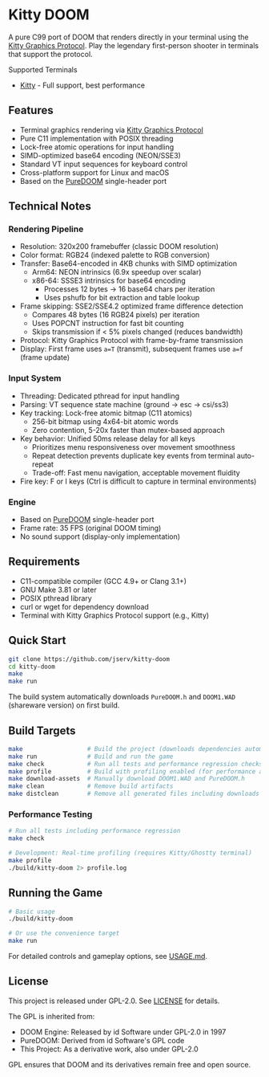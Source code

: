 # Kitty DOOM

A pure C99 port of DOOM that renders directly in your terminal using the [Kitty Graphics Protocol](https://sw.kovidgoyal.net/kitty/graphics-protocol/).
Play the legendary first-person shooter in terminals that support the protocol.

Supported Terminals
- [Kitty](https://sw.kovidgoyal.net/kitty/) - Full support, best performance

## Features

- Terminal graphics rendering via [Kitty Graphics Protocol](https://sw.kovidgoyal.net/kitty/graphics-protocol/)
- Pure C11 implementation with POSIX threading
- Lock-free atomic operations for input handling
- SIMD-optimized base64 encoding (NEON/SSE3)
- Standard VT input sequences for keyboard control
- Cross-platform support for Linux and macOS
- Based on the [PureDOOM](https://github.com/Daivuk/PureDOOM) single-header port

## Technical Notes

### Rendering Pipeline
- Resolution: 320x200 framebuffer (classic DOOM resolution)
- Color format: RGB24 (indexed palette to RGB conversion)
- Transfer: Base64-encoded in 4KB chunks with SIMD optimization
  * Arm64: NEON intrinsics (6.9x speedup over scalar)
  * x86-64: SSSE3 intrinsics for base64 encoding
    - Processes 12 bytes → 16 base64 chars per iteration
    - Uses pshufb for bit extraction and table lookup
- Frame skipping: SSE2/SSE4.2 optimized frame difference detection
  * Compares 48 bytes (16 RGB24 pixels) per iteration
  * Uses POPCNT instruction for fast bit counting
  * Skips transmission if < 5% pixels changed (reduces bandwidth)
- Protocol: Kitty Graphics Protocol with frame-by-frame transmission
- Display: First frame uses `a=T` (transmit), subsequent frames use `a=f` (frame update)

### Input System
- Threading: Dedicated pthread for input handling
- Parsing: VT sequence state machine (ground → esc → csi/ss3)
- Key tracking: Lock-free atomic bitmap (C11 atomics)
  * 256-bit bitmap using 4x64-bit atomic words
  * Zero contention, 5-20x faster than mutex-based approach
- Key behavior: Unified 50ms release delay for all keys
  * Prioritizes menu responsiveness over movement smoothness
  * Repeat detection prevents duplicate key events from terminal auto-repeat
  * Trade-off: Fast menu navigation, acceptable movement fluidity
- Fire key: F or I keys (Ctrl is difficult to capture in terminal environments)

### Engine
- Based on [PureDOOM](https://github.com/Daivuk/PureDOOM) single-header port
- Frame rate: 35 FPS (original DOOM timing)
- No sound support (display-only implementation)

## Requirements

- C11-compatible compiler (GCC 4.9+ or Clang 3.1+)
- GNU Make 3.81 or later
- POSIX pthread library
- curl or wget for dependency download
- Terminal with Kitty Graphics Protocol support (e.g., Kitty)

## Quick Start

```bash
git clone https://github.com/jserv/kitty-doom
cd kitty-doom
make
make run
```

The build system automatically downloads `PureDOOM.h` and `DOOM1.WAD` (shareware version) on first build.

## Build Targets

```bash
make                  # Build the project (downloads dependencies automatically)
make run              # Build and run the game
make check            # Run all tests and performance regression checks
make profile          # Build with profiling enabled (for performance analysis)
make download-assets  # Manually download DOOM1.WAD and PureDOOM.h
make clean            # Remove build artifacts
make distclean        # Remove all generated files including downloads
```

### Performance Testing

```bash
# Run all tests including performance regression
make check

# Development: Real-time profiling (requires Kitty/Ghostty terminal)
make profile
./build/kitty-doom 2> profile.log
```

## Running the Game

```bash
# Basic usage
./build/kitty-doom

# Or use the convenience target
make run
```

For detailed controls and gameplay options, see [USAGE.md](USAGE.md).

## License

This project is released under GPL-2.0. See [LICENSE](LICENSE) for details.

The GPL is inherited from:
- DOOM Engine: Released by id Software under GPL-2.0 in 1997
- PureDOOM: Derived from id Software's GPL code
- This Project: As a derivative work, also under GPL-2.0

GPL ensures that DOOM and its derivatives remain free and open source.
